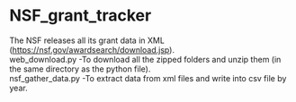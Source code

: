 # NSF_grant_tracker
The NSF releases all its grant data in XML (https://nsf.gov/awardsearch/download.jsp). 
<br>web_download.py -To download all the zipped folders and unzip them (in the same directory as the python file). 
<br>nsf_gather_data.py -To extract data from xml files and write into csv file by year.
